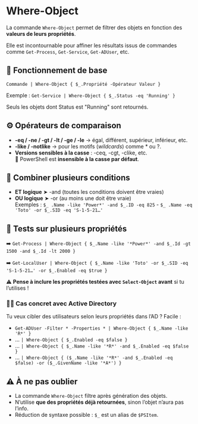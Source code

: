 # Where-Object

La commande `Where-Object` permet de filtrer des objets en fonction des **valeurs de leurs propriétés**. 

Elle est incontournable pour affiner les résultats issus de commandes comme `Get-Process`, `Get-Service`, `Get-ADUser`, etc.



## **🧠 Fonctionnement de base**

`Commande | Where-Object { $_.Propriété -Opérateur Valeur }`

Exemple : `Get-Service | Where-Object { $_.Status -eq 'Running' }`

Seuls les objets dont Status est "Running" sont retournés.



## **⚙️ Opérateurs de comparaison**

- **-eq / -ne / -gt / -lt / -ge / -le** → égal, différent, supérieur, inférieur, etc.
- **-like / -notlike** → pour les motifs (*wildcards*) comme * ou ?.
- **Versions sensibles à la casse** : -ceq, -cgt, -clike, etc.  
  📝 PowerShell est **insensible à la casse par défaut**.



## **🔀 Combiner plusieurs conditions**

- **ET logique** ➤ -and (toutes les conditions doivent être vraies)
- **OU logique** ➤ -or (au moins une doit être vraie)  
  Exemples : `$_ .Name -like 'Power*' -and $_.ID -eq 825` - `$_ .Name -eq 'Toto' -or $_.SID -eq 'S-1-5-21…'`



## **🧬 Tests sur plusieurs propriétés**

➡️ `Get-Process | Where-Object { $_.Name -like '*Power*' -and $_.Id -gt 1500 -and $_.Id -lt 2000 }`

➡️ `Get-LocalUser | Where-Object { $_.Name -like 'Toto' -or $_.SID -eq 'S-1-5-21…' -or $_.Enabled -eq $true }`

⚠️ **Pense à inclure les propriétés testées avec `Select-Object` avant** si tu l’utilises !



### **🧑‍💼 Cas concret avec Active Directory**

Tu veux cibler des utilisateurs selon leurs propriétés dans l’AD ? Facile :

- `Get-ADUser -Filter * -Properties * | Where-Object { $_.Name -like 'R*' }`
- … `| Where-Object { $_.Enabled -eq $false }`
- … `| Where-Object { $_.Name -like '*R*' -and $_.Enabled -eq $false }`
- … `| Where-Object { ($_.Name -like '*R*' -and $_.Enabled -eq $false) -or ($_.GivenName -like '*A*') }`



## **⚠️ À ne pas oublier**

- La commande `Where-Object` filtre après génération des objets.
- N’utilise **que des propriétés déjà retournées**, sinon l’objet n’aura pas l’info.
- Réduction de syntaxe possible : `$_` est un alias de `$PSItem`.


